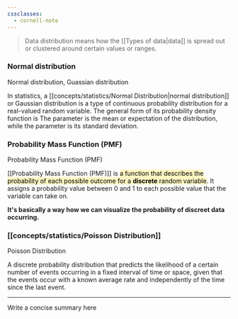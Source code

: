 ```yaml
---
cssclasses:
  - cornell-note
---
```


> Data distribution means how the [[Types of data|data]] is spread out or clustered around certain values or ranges.


### Normal distribution

<aside>Normal distribution, Guassian distribution</aside>

In statistics, a [[concepts/statistics/Normal Distribution|normal distribution]] or Gaussian distribution is a type of continuous probability distribution for a real-valued random variable. The general form of its probability density function is The parameter is the mean or expectation of the distribution, while the parameter is its standard deviation.


### Probability Mass Function (PMF)

<aside>Probability Mass Function (PMF)</aside>

[[Probability Mass Function (PMF)]] is <mark style="background: #FFF3A3A6;">a function that describes the probability of each possible outcome for a **discrete** random variable</mark>. It assigns a probability value between 0 and 1 to each possible value that the variable can take on.

**It's basically a way how we can visualize the probability of discreet data occurring.** 


### [[concepts/statistics/Poisson Distribution]]

<aside>Poisson Distribution</aside>

A discrete probability distribution that predicts the likelihood of a certain number of events occurring in a fixed interval of time or space, given that the events occur with a known average rate and independently of the time since the last event.


---

<summary>Write a concise summary here</summary>
